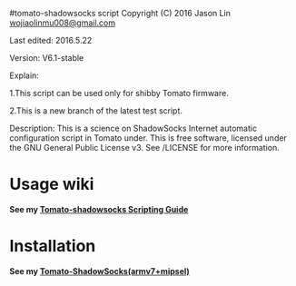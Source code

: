 #tomato-shadowsocks script
Copyright (C) 2016 Jason Lin <wojiaolinmu008@gmail.com>

Last edited: 2016.5.22

Version: V6.1-stable

Explain:

1.This script can be used only for shibby Tomato firmware.

2.This is a new branch of the latest test script.

Description: This is a science on ShadowSocks Internet automatic configuration script in Tomato under.
This is free software, licensed under the GNU General Public License v3.
See /LICENSE for more information.

# Usage wiki
**See my [Tomato-shadowsocks Scripting Guide](http://www.router008.com/2016/02/14/Tomato-shadowsocks-Scripting-Guide/)**

# Installation
**See my [Tomato-ShadowSocks(armv7+mipsel)](http://www.router008.com/2016/05/09/Tomato-ShadowSocks/)**
